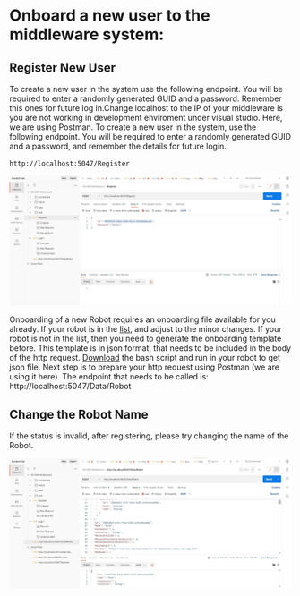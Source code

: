 # Onboard a new user to the middleware system:

## Register New User

To create a new user in the system use the following endpoint. You will be required to enter a randomly generated GUID and a password. Remember this ones for future log in.Change localhost to the IP of your middleware is you are not working in development enviroment under visual studio. Here, we are using Postman. To create a new user in the system, use the following endpoint. You will be required to enter a randomly generated GUID and a password, and remember the details for future login.        


```
http://localhost:5047/Register
```

![image](https://github.com/5G-ERA/middleware/blob/main/docs/1_Middleware/1_Onboarding/img/RegisterRobot.jpg)

Onboarding of a new Robot requires an onboarding file available for you already. If your robot is in the [list](https://github.com/5G-ERA/middleware/tree/main/docs/1_Middleware/1_Onboarding/AvailableRobots), and adjust to the minor changes. If your robot is not in the list, then you need to generate the onboarding template before. This template is in json format, that needs to be included in the body of the http request. [Download](https://github.com/5G-ERA/middleware/blob/main/util/onboardingRobot.sh) the bash script and run in your robot to get json file. Next step is to prepare your http request using Postman (we are using it here). The endpoint that needs to be called is: 
http://localhost:5047/Data/Robot

## Change the Robot Name 

If the status is invalid, after registering, please try changing the name of the Robot.

![image](https://github.com/5G-ERA/middleware/blob/main/docs/1_Middleware/1_Onboarding/img/Robotnamechange.jpg)



